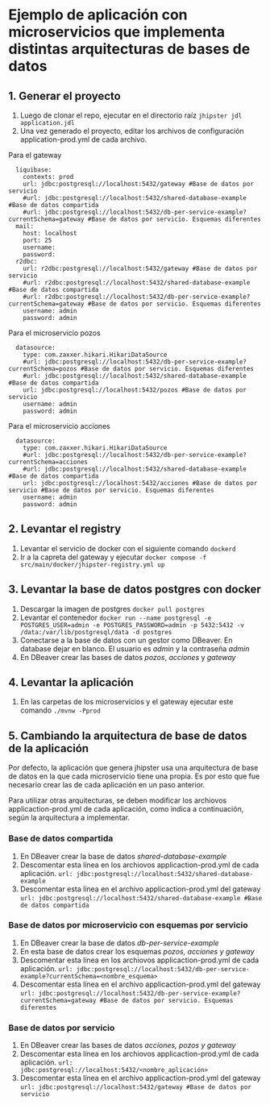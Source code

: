 # Ejemplo de aplicación con microservicios que implementa distintas arquitecturas de bases de datos

## 1. Generar el proyecto
1. Luego de clonar el repo, ejecutar en el directorio raíz 
`jhipster jdl application.jdl`
2. Una vez generado el proyecto, editar los archivos de configuración application-prod.yml de cada archivo.

Para el gateway
```
  liquibase:
    contexts: prod
    url: jdbc:postgresql://localhost:5432/gateway #Base de datos por servicio
    #url: jdbc:postgresql://localhost:5432/shared-database-example #Base de datos compartida
    #url: jdbc:postgresql://localhost:5432/db-per-service-example?currentSchema=gateway #Base de datos por servicio. Esquemas diferentes
  mail:
    host: localhost
    port: 25
    username:
    password:
  r2dbc:
    url: r2dbc:postgresql://localhost:5432/gateway #Base de datos por servicio
    #url: r2dbc:postgresql://localhost:5432/shared-database-example #Base de datos compartida
    #url: r2dbc:postgresql://localhost:5432/db-per-service-example?currentSchema=gateway #Base de datos por servicio. Esquemas diferentes
    username: admin
    password: admin
```

Para el microservicio pozos
```
  datasource:
    type: com.zaxxer.hikari.HikariDataSource
    #url: jdbc:postgresql://localhost:5432/db-per-service-example?currentSchema=pozos #Base de datos por servicio. Esquemas diferentes
    #url: jdbc:postgresql://localhost:5432/shared-database-example #Base de datos compartida
    url: jdbc:postgresql://localhost:5432/pozos #Base de datos por servicio 
    username: admin
    password: admin
```

Para el microservicio acciones
```
  datasource:
    type: com.zaxxer.hikari.HikariDataSource
    #url: jdbc:postgresql://localhost:5432/db-per-service-example?currentSchema=acciones 
    #url: jdbc:postgresql://localhost:5432/shared-database-example #Base de datos compartida
    url: jdbc:postgresql://localhost:5432/acciones #Base de datos por servicio #Base de datos por servicio. Esquemas diferentes
    username: admin
    password: admin
```

## 2. Levantar el registry
1. Levantar el servicio de docker con el siguiente comando 
`dockerd`
2. Ir a la capreta del gateway y ejecutar
`docker compose -f src/main/docker/jhipster-registry.yml up`


## 3. Levantar la base de datos postgres con docker
1. Descargar la imagen de postgres
`docker pull postgres`
2. Levantar el contenedor
`docker run --name postgresql -e POSTGRES_USER=admin -e POSTGRES_PASSWORD=admin -p 5432:5432 -v /data:/var/lib/postgresql/data -d postgres`
3. Conectarse a la base de datos con un gestor como DBeaver. En database dejar en blanco. El usuario es *admin* y la contraseña *admin*
4. En DBeaver crear las bases de datos *pozos*, *acciones* y *gateway*

## 4. Levantar la aplicación
1. En las carpetas de los microservicios y el gateway ejecutar este comando
`./mvnw -Pprod`
## 5. Cambiando la arquitectura de base de datos de la aplicación
Por defecto, la aplicación que genera jhipster usa una arquitectura de base de datos en la que cada microservicio tiene una propia. Es por esto que fue necesario crear las de cada aplicación en un paso anterior.

Para utilizar otras arquitecturas, se deben modificar los archiovos applicaction-prod.yml de cada aplicación, como indica a continuación, según la arquitectura a implementar. 

### Base de datos compartida
1. En DBeaver crear la base de datos *shared-database-example*
2. Descomentar esta línea en los archiovos applicaction-prod.yml de cada aplicación.
`url: jdbc:postgresql://localhost:5432/shared-database-example`
3. Descomentar esta línea en el archivo applicaction-prod.yml del gateway
`url: jdbc:postgresql://localhost:5432/shared-database-example #Base de datos compartida`

### Base de datos por microservicio con esquemas por servicio
1. En DBeaver crear la base de datos *db-per-service-example*
2. En esta base de datos crear los esquemas *pozos, acciones y gateway*
3. Descomentar esta línea en los archiovos applicaction-prod.yml de cada aplicación.
`url: jdbc:postgresql://localhost:5432/db-per-service-example?currentSchema=<nombre_esquema>`
4. Descomentar esta línea en el archivo applicaction-prod.yml del gateway
`url: jdbc:postgresql://localhost:5432/db-per-service-example?currentSchema=gateway #Base de datos por servicio. Esquemas diferentes`

### Base de datos por servicio
1. En DBeaver crear las bases de datos *acciones, pozos y gateway*
2. Descomentar esta línea en los archiovos applicaction-prod.yml de cada aplicación.
`url: jdbc:postgresql://localhost:5432/<nombre_aplicación>`
3. Descomentar esta línea en el archivo applicaction-prod.yml del gateway
`url: jdbc:postgresql://localhost:5432/gateway #Base de datos por servicio`
